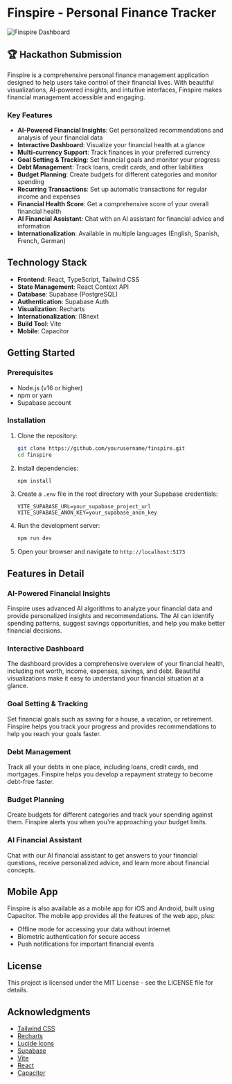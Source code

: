 # Finspire - Personal Finance Tracker

![Finspire Dashboard](https://images.pexels.com/photos/7821486/pexels-photo-7821486.jpeg?auto=compress&cs=tinysrgb&w=1260&h=750&dpr=1)

## 🏆 Hackathon Submission

Finspire is a comprehensive personal finance management application designed to help users take control of their financial lives. With beautiful visualizations, AI-powered insights, and intuitive interfaces, Finspire makes financial management accessible and engaging.

### Key Features

- **AI-Powered Financial Insights**: Get personalized recommendations and analysis of your financial data
- **Interactive Dashboard**: Visualize your financial health at a glance
- **Multi-currency Support**: Track finances in your preferred currency
- **Goal Setting & Tracking**: Set financial goals and monitor your progress
- **Debt Management**: Track loans, credit cards, and other liabilities
- **Budget Planning**: Create budgets for different categories and monitor spending
- **Recurring Transactions**: Set up automatic transactions for regular income and expenses
- **Financial Health Score**: Get a comprehensive score of your overall financial health
- **AI Financial Assistant**: Chat with an AI assistant for financial advice and information
- **Internationalization**: Available in multiple languages (English, Spanish, French, German)

## Technology Stack

- **Frontend**: React, TypeScript, Tailwind CSS
- **State Management**: React Context API
- **Database**: Supabase (PostgreSQL)
- **Authentication**: Supabase Auth
- **Visualization**: Recharts
- **Internationalization**: i18next
- **Build Tool**: Vite
- **Mobile**: Capacitor

## Getting Started

### Prerequisites

- Node.js (v16 or higher)
- npm or yarn
- Supabase account

### Installation

1. Clone the repository:
   ```bash
   git clone https://github.com/yourusername/finspire.git
   cd finspire
   ```

2. Install dependencies:
   ```bash
   npm install
   ```

3. Create a `.env` file in the root directory with your Supabase credentials:
   ```
   VITE_SUPABASE_URL=your_supabase_project_url
   VITE_SUPABASE_ANON_KEY=your_supabase_anon_key
   ```

4. Run the development server:
   ```bash
   npm run dev
   ```

5. Open your browser and navigate to `http://localhost:5173`

## Features in Detail

### AI-Powered Financial Insights

Finspire uses advanced AI algorithms to analyze your financial data and provide personalized insights and recommendations. The AI can identify spending patterns, suggest savings opportunities, and help you make better financial decisions.

### Interactive Dashboard

The dashboard provides a comprehensive overview of your financial health, including net worth, income, expenses, savings, and debt. Beautiful visualizations make it easy to understand your financial situation at a glance.

### Goal Setting & Tracking

Set financial goals such as saving for a house, a vacation, or retirement. Finspire helps you track your progress and provides recommendations to help you reach your goals faster.

### Debt Management

Track all your debts in one place, including loans, credit cards, and mortgages. Finspire helps you develop a repayment strategy to become debt-free faster.

### Budget Planning

Create budgets for different categories and track your spending against them. Finspire alerts you when you're approaching your budget limits.

### AI Financial Assistant

Chat with our AI financial assistant to get answers to your financial questions, receive personalized advice, and learn more about financial concepts.

## Mobile App

Finspire is also available as a mobile app for iOS and Android, built using Capacitor. The mobile app provides all the features of the web app, plus:

- Offline mode for accessing your data without internet
- Biometric authentication for secure access
- Push notifications for important financial events

## License

This project is licensed under the MIT License - see the LICENSE file for details.

## Acknowledgments

- [Tailwind CSS](https://tailwindcss.com/)
- [Recharts](https://recharts.org/)
- [Lucide Icons](https://lucide.dev/)
- [Supabase](https://supabase.io/)
- [Vite](https://vitejs.dev/)
- [React](https://reactjs.org/)
- [Capacitor](https://capacitorjs.com/)